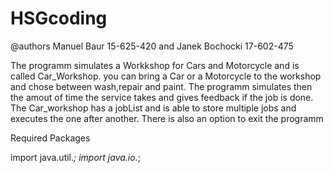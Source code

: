 # HSGcoding

@authors Manuel Baur 15-625-420 and Janek Bochocki 17-602-475



 The programm simulates a Workkshop for Cars and Motorcycle and is called Car_Workshop. 
 you can bring a Car or a Motorcycle to the workshop and chose between wash,repair and paint. 
 The programm simulates then the amout of time the service takes and gives feedback if the job is done.
 The Car_workshop has a jobList and is able to store multiple jobs and executes the one after another. There is also an option to exit the programm



Required Packages

import java.util.*; 
import java.io.*;




